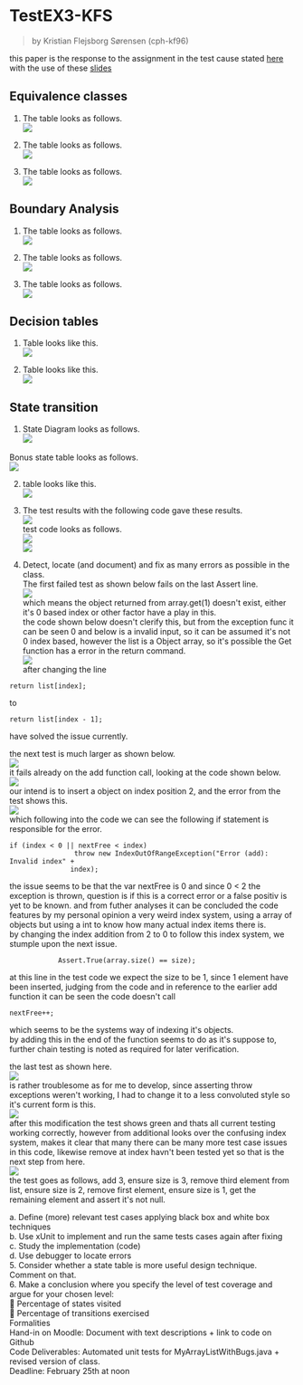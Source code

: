 # TestEX3-KFS
> by Kristian Flejsborg Sørensen (cph-kf96)

this paper is the response to the assignment in the test cause stated [here](https://github.com/datsoftlyngby/soft2018spring-test-teaching-material/blob/master/exercises/Test%20Case%20Exercises.pdf) with the use of these [slides](https://github.com/datsoftlyngby/soft2018spring-test-teaching-material/blob/master/slides/Test%20Design%20Techniques.pdf)

## Equivalence classes
1. The table looks as follows.   
![](https://i.gyazo.com/93b5525a2555c77c6747da4e18555184.png)   

2. The table looks as follows.   
![](https://i.gyazo.com/eee5bf1f42e8fc0d01aab01bcdfc4a07.png)   

3. The table looks as follows.   
![](https://i.gyazo.com/9a70386a722ce6641f5b92bde78fcd74.png)   

## Boundary Analysis
1. The table looks as follows.   
![](https://i.gyazo.com/43faec8a6a5e08db7b88cee4bce226b3.png)   

2. The table looks as follows.   
![](https://i.gyazo.com/13d162a1a683898ffc4250db3af6f8a1.png)   

3. The table looks as follows.   
![](https://i.gyazo.com/d7bf18c6208e8fa8b7707f9cf35870d4.png)   

## Decision tables
1. Table looks like this.   
![](https://i.gyazo.com/8dc91dfbc4605b46f1ca799b23452fa9.png)   

2. Table looks like this.   
![](https://i.gyazo.com/4b0a68585817ede34a25b638d4029ef0.png)

## State transition
1. State Diagram looks as follows.   
![](https://i.gyazo.com/e3bd4d547074f7548f51db61f6f8e856.png)   

Bonus state table looks as follows.   
![](https://i.gyazo.com/7f374133d32e31073ce59958e678fc02.png)

2. table looks like this.   
![](https://i.gyazo.com/f60801f4c59567e490a4d0b137f8c29a.png)   

3. The test results with the following code gave these results.   
![](https://i.gyazo.com/1aa06df757d51bcc8328ed02cafcb4ac.png)   
test code looks as follows.   
![](https://i.gyazo.com/5180c4fdda2582722803869b56e445a7.png)   
![](https://i.gyazo.com/1972f9b69948409e7456828837da8c45.png)   

4. Detect, locate (and document) and fix as many errors as possible in the class.   
The first failed test as shown below fails on the last Assert line.   
![](https://i.gyazo.com/19da23826626e690205dbe8643097114.png)   
which means the object returned from array.get(1) doesn't exist, either it's 0 based index or other factor have a play in this.   
the code shown below doesn't clerify this, but from the exception func it can be seen 0 and below is a invalid input, so it can be assumed it's not 0 index based, however the list is a Object array, so it's possible the Get function has a error in the return command.   
![](https://i.gyazo.com/71212cd097866fae01f52df93ccba8d6.png)   
after changing the line
```
return list[index];
```
to
```
return list[index - 1];
```
have solved the issue currently.   

the next test is much larger as shown below.   
![](https://i.gyazo.com/319ec1b43c337b8f72dd184d6471a0fb.png)   
it fails already on the add function call, looking at the code shown below.   
![](https://i.gyazo.com/24856de76b0b94da22bdc5736fcdcdc7.png)   
our intend is to insert a object on index position 2, and the error from the test shows this.   
![](https://i.gyazo.com/ca06eff51b73985a41fea3c99962068b.png)   
which following into the code we can see the following if statement is responsible for the error.   
```
if (index < 0 || nextFree < index)
                throw new IndexOutOfRangeException("Error (add): Invalid index" +
               index);
```
the issue seems to be that the var nextFree is 0 and since 0 < 2 the exception is thrown, question is if this is a correct error or a false positiv is yet to be known. and from futher analyses it can be concluded the code features by my personal opinion a very weird index system, using a array of objects but using a int to know how many actual index items there is.   
by changing the index addition from 2 to 0 to follow this index system, we stumple upon the next issue.   
```
            Assert.True(array.size() == size);
```
at this line in the test code we expect the size to be 1, since 1 element have been inserted, judging from the code and in reference to the earlier add function it can be seen the code doesn't call
```
nextFree++;
```
which seems to be the systems way of indexing it's objects.   
by adding this in the end of the function seems to do as it's suppose to, further chain testing is noted as required for later verification.   

the last test as shown here.   
![](https://i.gyazo.com/5be78f6b3418ffcd578afed9281e7944.png)   
is rather troublesome as for me to develop, since asserting throw exceptions weren't working, I had to change it to a less convoluted style so it's current form is this.   
![](https://i.gyazo.com/c7618ffaf3646d30bec2747edffc70f5.png)   
after this modification the test shows green and thats all current testing working correctly, however from additional looks over the confusing index system, makes it clear that many there can be many more test case issues in this code, likewise remove at index havn't been tested yet so that is the next step from here.   
![](https://i.gyazo.com/83cb16f1b8a275cf653980de2d1bf9b8.png)   
the test goes as follows, add 3, ensure size is 3, remove third element from list, ensure size is 2, remove first element, ensure size is 1, get the remaining element and assert it's not null.


a. Define (more) relevant test cases applying black box and white box techniques   
b. Use xUnit to implement and run the same tests cases again after fixing   
c. Study the implementation (code)   
d. Use debugger to locate errors   
5. Consider whether a state table is more useful design technique. Comment on that.   
6. Make a conclusion where you specify the level of test coverage and argue for your chosen level:   
 Percentage of states visited   
 Percentage of transitions exercised   
Formalities   
Hand-in on Moodle: Document with text descriptions + link to code on Github   
Code Deliverables: Automated unit tests for MyArrayListWithBugs.java + revised version of class.   
Deadline: February 25th at noon   
